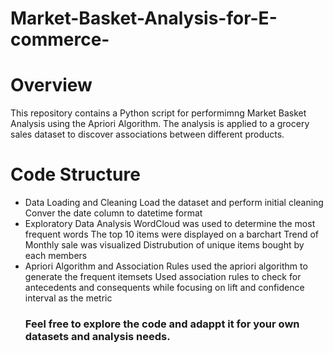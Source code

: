 # Market-Basket-Analysis-for-E-commerce-
# Overview
This repository contains a Python script for performimng Market Basket Analysis using the Apriori Algorithm. The analysis is applied to a grocery sales dataset to discover associations between different products.
# Code Structure
- Data Loading and Cleaning
  Load the dataset and perform initial cleaning
  Conver the date column to datetime format
- Exploratory Data Analysis
  WordCloud was used to determine the most frequent words
  The top 10 items were displayed on a barchart
  Trend of Monthly sale was visualized
  Distrubution of unique items bought by each members
- Apriori Algorithm and Association Rules
  used the apriori algorithm to generate the frequent itemsets
  Used association rules to check for antecedents and consequents while focusing on lift and confidence interval as the metric
  ### Feel free to explore the code and adappt it for your own datasets and analysis needs.
